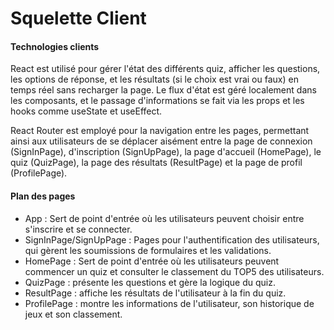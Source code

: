 # Squelette Client

#### Technologies clients

React est utilisé pour gérer l'état des différents quiz, afficher les questions, les options de réponse, et les résultats (si le choix est vrai ou faux) en temps réel sans recharger la page. 
Le flux d'état est géré localement dans les composants, et le passage d'informations se fait via les props et les hooks comme useState et useEffect.

React Router est employé pour la navigation entre les pages, permettant ainsi aux utilisateurs de se déplacer aisément entre la page de connexion (SignInPage), d'inscription (SignUpPage), la page d'accueil (HomePage), le quiz (QuizPage), la page des résultats (ResultPage) et la page de profil (ProfilePage).

#### Plan des pages

- App : Sert de point d'entrée où les utilisateurs peuvent choisir entre s'inscrire et se connecter.
- SignInPage/SignUpPage : Pages pour l'authentification des utilisateurs, qui gèrent les soumissions de formulaires et les validations.
- HomePage : Sert de point d'entrée où les utilisateurs peuvent commencer un quiz et consulter le classement du TOP5 des utilisateurs.
- QuizPage : présente les questions et gère la logique du quiz.
- ResultPage : affiche les résultats de l'utilisateur à la fin du quiz.
- ProfilePage : montre les informations de l'utilisateur, son historique de jeux et son classement.